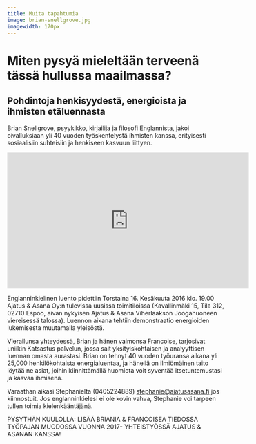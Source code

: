 ```yaml
---
title: Muita tapahtumia
image: brian-snellgrove.jpg
imagewidth: 170px
---
```


Miten pysyä mieleltään terveenä tässä hullussa maailmassa?
==========================================================

Pohdintoja henkisyydestä, energioista ja ihmisten etäluennasta
-------------------------------------------------------------

Brian Snellgrove, psyykikko, kirjailija ja filosofi Englannista, jakoi oivalluksiaan yli 40 vuoden työskentelystä ihmisten kanssa, erityisesti sosiaalisiin suhteisiin ja henkiseen kasvuun liittyen.

<iframe width="560" height="315" src="https://www.youtube.com/embed/y_Ryo90xdX8" frameborder="0" allowfullscreen></iframe>

Englanninkielinen luento pidettiin Torstaina 16. Kesäkuuta 2016 klo. 19.00 Ajatus & Asana Oy:n tulevissa uusissa toimitiloissa  (Kavallinmäki 15, Tila 312, 02710 Espoo, aivan nykyisen Ajatus & Asana Viherlaakson Joogahuoneen viereisessä talossa). Luennon aikana tehtiin demonstraatio energioiden lukemisesta muutamalla yleisöstä. 

Vierailunsa yhteydessä, Brian ja hänen vaimonsa Francoise, tarjosivat uniikin Katsastus palvelun, jossa sait yksityiskohtaisen ja analyyttisen luennan omasta aurastasi. Brian on tehnyt 40 vuoden työuransa aikana yli 25,000 henkilökohtaista energialuentaa, ja hänellä on ilmiömäinen taito löytää ne asiat, joihin kiinnittämällä huomiota voit syventää itsetuntemustasi ja kasvaa ihmisenä.

Varaathan aikasi Stephanielta (0405224889) [stephanie@ajatusasana.fi](mailto:stephanie@ajatusasana.fi) jos kiinnostuit. Jos englanninkielesi ei ole kovin vahva, Stephanie voi tarpeen tullen toimia kielenkääntäjänä.

PYSYTHÄN KUULOLLA: LISÄÄ BRIANIA & FRANCOISEA TIEDOSSA TYÖPAJAN MUODOSSA VUONNA 2017- YHTEISTYÖSSÄ AJATUS & ASANAN KANSSA!

<p><p>

